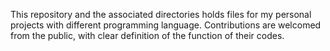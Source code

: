This repository and the associated directories holds files for my personal projects with different programming language.
Contributions are welcomed from the public, with clear definition of the function of their codes.
